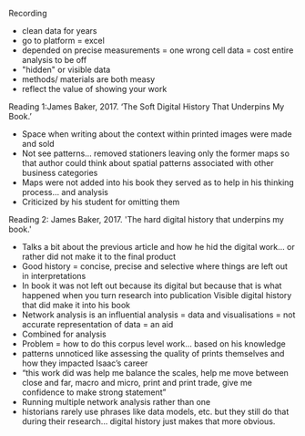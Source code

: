Recording 

- clean data for years
- go to platform = excel 
- depended on precise measurements = one wrong cell data = cost entire analysis to be off
- "hidden" or visible data
- methods/ materials are both measy
- reflect the value of showing your work 

Reading 1:James Baker, 2017. ‘The Soft Digital History That Underpins My Book.’

-	Space when writing about the context within printed images were made and sold
-	Not see patterns… removed stationers leaving only the former maps so that author could think about spatial patterns associated with other business categories 
-	Maps were not added into his book they served as to help in his thinking process… and analysis 
-	Criticized by his student for omitting them 

Reading 2: James Baker, 2017. 'The hard digital history that underpins my book.'

-	Talks a bit about the previous article and how he hid the digital work… or rather did not make it to the final product
-	Good history = concise, precise and selective where things are left out in interpretations 
-	In book it was not left out because its digital but because that is what happened when you turn research into publication 
Visible digital history that did make it into his book 
-	Network analysis is an influential analysis = data and visualisations = not accurate representation of data = an aid
-	Combined for analysis 
-	Problem = how to do this corpus level work… based on his knowledge 
-	patterns unnoticed like assessing the quality of prints themselves and how they impacted Isaac’s career
-	“this work did was help me balance the scales, help me move between close and far, macro and micro, print and print trade, give me confidence to make strong statement”
-	Running multiple network analysis rather than one 
-	historians rarely use phrases like data models, etc. but they still do that during their research… digital history just makes that more obvious. 

